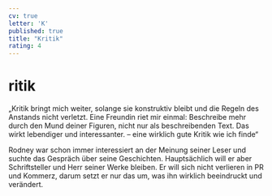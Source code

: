 ```yaml
---
cv: true
letter: 'K'
published: true
title: "Kritik"
rating: 4
---
```

<h1>ritik</h1>

„Kritik bringt mich weiter, solange sie konstruktiv bleibt und die Regeln des Anstands nicht verletzt.
Eine Freundin riet mir einmal: Beschreibe mehr durch den Mund deiner Figuren, nicht nur als beschreibenden Text. Das
wirkt lebendiger und interessanter.
– eine wirklich gute Kritik wie ich finde“

Rodney war schon immer interessiert an der Meinung seiner Leser und suchte das Gespräch über seine Geschichten. 
Hauptsächlich will er aber Schriftsteller und Herr seiner Werke bleiben. Er will sich nicht verlieren in PR und Kommerz,
darum setzt er nur das um, was ihn wirklich beeindruckt und verändert.
